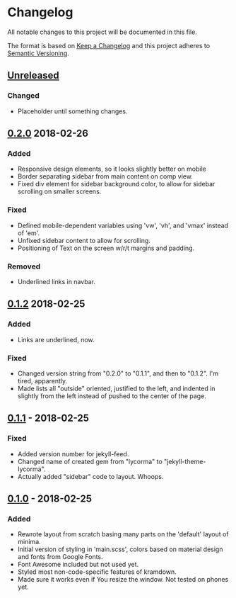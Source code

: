 # Changelog
All notable changes to this project will be documented in this file.

The format is based on [Keep a
Changelog](http://keepachangelog.com/en/1.0.0/) and this project
adheres to [Semantic Versioning](http://semver.org/spec/v2.0.0.html).

## [Unreleased][]

### Changed

- Placeholder until something changes.

## [0.2.0][] 2018-02-26

### Added

- Responsive design elements, so it looks slightly better on mobile
- Border separating sidebar from main content on comp view.
- Fixed div element for sidebar background color, to allow for sidebar
  scrolling on smaller screens.

### Fixed

- Defined mobile-dependent variables using 'vw', 'vh', and 'vmax'
  instead of 'em'.
- Unfixed sidebar content to allow for scrolling.
- Positioning of Text on the screen w/r/t margins and padding.

### Removed

- Underlined links in navbar.

## [0.1.2][] 2018-02-25

### Added

- Links are underlined, now.

### Fixed

- Changed version string from "0.2.0" to "0.1.1", and then to "0.1.2". I'm tired, apparently.
- Made lists all "outside" oriented, justified to the left, and
  indented in slightly from the left instead of pushed to the center
  of the page.

## [0.1.1][] - 2018-02-25

### Fixed
- Added version number for jekyll-feed.
- Changed name of created gem from "lycorma" to "jekyll-theme-lycorma".
- Actually added "sidebar" code to layout. Whoops.

## [0.1.0][] - 2018-02-25

### Added
- Rewrote layout from scratch basing many parts on the 'default'
  layout of minima.
- Initial version of styling in 'main.scss', colors based on material
  design and fonts from Google Fonts.
- Font Awesome included but not used yet.
- Styled most non-code-specific features of kramdown.
- Made sure it works even if You resize the window. Not tested on
  phones yet.


[Unreleased]: https://github.com/cdr255/jekyll-theme-lycorma/compare/v0.2.0...HEAD
[0.1.0]: https://github.com/cdr255/jekyll-theme-lycorma/compare/02d52c22ad33d1af79b0080096eea823cdd4955d...v0.1.0
[0.1.1]: https://github.com/cdr255/jekyll-theme-lycorma/compare/v0.1.0...v0.1.1
[0.1.2]: https://github.com/cdr255/jekyll-theme-lycorma/compare/v0.1.1...v0.1.2
[0.2.0]: https://github.com/cdr255/jekyll-theme-lycorma/compare/v0.1.1...v0.2.0

